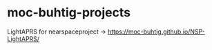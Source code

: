 # moc-buhtig-projects

LightAPRS for nearspaceproject -> https://moc-buhtig.github.io/NSP-LightAPRS/
